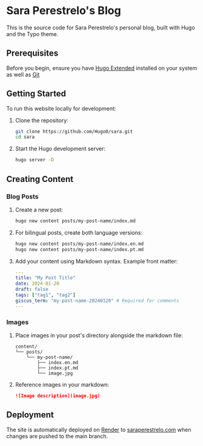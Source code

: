 # Sara Perestrelo's Blog

This is the source code for Sara Perestrelo's personal blog, built with Hugo and the Typo theme.

## Prerequisites

Before you begin, ensure you have [Hugo Extended](https://gohugo.io/getting-started/installing/) installed on your system as well as [Git]()

## Getting Started

To run this website locally for development:

1. Clone the repository:

   ```bash
   git clone https://github.com/Hugo0/sara.git
   cd sara
   ```

2. Start the Hugo development server:

   ```bash
   hugo server -D
   ```

## Creating Content

### Blog Posts

1. Create a new post:

   ```bash
   hugo new content posts/my-post-name/index.md
   ```

2. For bilingual posts, create both language versions:

   ```bash
   hugo new content posts/my-post-name/index.en.md
   hugo new content posts/my-post-name/index.pt.md
   ```

3. Add your content using Markdown syntax. Example front matter:
   ```yaml
   ---
   title: "My Post Title"
   date: 2024-01-20
   draft: false
   tags: ["tag1", "tag2"]
   giscus_term: "my-post-name-20240120" # Required for comments
   ---
   ```

### Images

1. Place images in your post's directory alongside the markdown file:

   ```
   content/
   └── posts/
       └── my-post-name/
           ├── index.en.md
           ├── index.pt.md
           └── image.jpg
   ```

2. Reference images in your markdown:
   ```markdown
   ![Image description](image.jpg)
   ```

## Deployment

The site is automatically deployed on [Render](https://render.com) to [saraperestrelo.com](https://saraperestrelo.com) when changes are pushed to the main branch.
